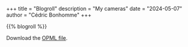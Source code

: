 +++
title = "Blogroll"
description = "My cameras"
date = "2024-05-07"
author = "Cédric Bonhomme"
+++

{{% blogroll %}}

Download the [OPML file](/files/blogroll.opml).
